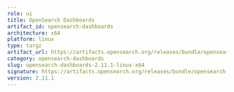 ```yaml
---
role: ui
title: OpenSearch Dashboards
artifact_id: opensearch-dashboards
architecture: x64
platform: linux
type: targz
artifact_url: https://artifacts.opensearch.org/releases/bundle/opensearch-dashboards/2.11.1/opensearch-dashboards-2.11.1-linux-x64.tar.gz
category: opensearch-dashboards
slug: opensearch-dashboards-2.11.1-linux-x64
signature: https://artifacts.opensearch.org/releases/bundle/opensearch-dashboards/2.11.1/opensearch-dashboards-2.11.1-linux-x64.tar.gz.sig
version: 2.11.1
---
```


